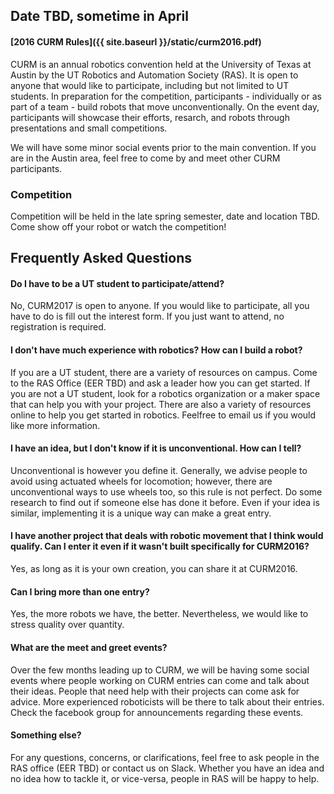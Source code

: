 
## Date TBD, sometime in April

#### [<span class="bodyLink">2016 CURM Rules</span>]({{ site.baseurl }}/static/curm2016.pdf)

CURM is an annual robotics convention held at the University of Texas at
Austin by the UT Robotics and Automation Society (RAS). It is open to
anyone that would like to participate, including but not limited to UT
students. In preparation for the competition, participants - individually
or as part of a team - build robots that move unconventionally. On the
event day, participants will showcase their efforts, resarch, and robots
through presentations and small competitions.

We will have some minor social events prior to the main convention. If
you are in the Austin area, feel free to come by and meet other CURM
participants.

### Competition

Competition will be held in the late spring semester, date and location TBD.
Come show off your robot or watch the competition!

## Frequently Asked Questions

#### Do I have to be a UT student to participate/attend?

No, CURM2017 is open to anyone. If you would like to participate, all
you have to do is fill out the interest form. If you just want to attend,
no registration is required.

#### I don't have much experience with robotics? How can I build a robot?

If you are a UT student, there are a variety of resources on campus. Come
to the RAS Office (EER TBD) and ask a leader how you can get started. If
you are not a UT student, look for a robotics organization or a maker
space that can help you with your project. There are also a variety of
resources online to help you get started in robotics. Feelfree to email
us if you would like more information.

#### I have an idea, but I don't know if it is unconventional. How can I tell?

Unconventional is however you define it. Generally, we advise people to avoid
using actuated wheels for locomotion; however, there are unconventional ways to
use wheels too, so this rule is not perfect. Do some research to find out if
someone else has done it before. Even if your idea is similar, implementing it
is a unique way can make a great entry.

#### I have another project that deals with robotic movement that I think would qualify. Can I enter it even if it wasn't built specifically for CURM2016?

Yes, as long as it is your own creation, you can share it at CURM2016.

#### Can I bring more than one entry?

Yes, the more robots we have, the better. Nevertheless, we would like
to stress quality over quantity.

#### What are the meet and greet events?

Over the few months leading up to CURM, we will be having some social events
where people working on CURM entries can come and talk about their ideas. People
that need help with their projects can come ask for advice. More experienced
roboticists will be there to talk about their entries. Check the facebook group
for announcements regarding these events.

#### Something else?

For any questions, concerns, or clarifications, feel free to ask people in the
RAS office (EER TBD) or contact us on Slack. Whether you have an idea and no
idea how to tackle it, or vice-versa, people in RAS will be happy to help.
